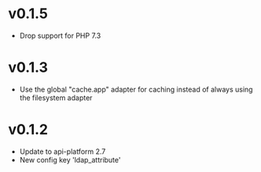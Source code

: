# v0.1.5

* Drop support for PHP 7.3

# v0.1.3

* Use the global "cache.app" adapter for caching instead of always using the filesystem adapter

# v0.1.2

* Update to api-platform 2.7
* New config key 'ldap_attribute'
